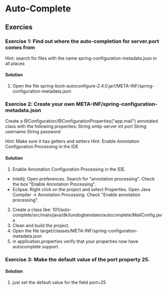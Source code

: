 # Auto-Complete

## Exercies

### Exercise 1: Find out where the auto-completion for server.port comes from
Hint: search for files with the name spring-configuration-metadata.json in all places


#### Solution
1. Open the file spring-boot-autoconfigure-2.4.0.jar!/META-INF/spring-configuration-metadata.json


### Exercise 2: Create your own META-INF/spring-configuration-metadata.json
Create a @Configuration/@ConfigurationProperties("app.mail") annotated class with the following properties:
    String smtp-server
    int port
    String username
    String password

Hint: Make sure it has getters and setters
Hint: Enable Annotation Configuration Processing in the IDE


#### Solution
1. Enable Annotation Configuration Processing in the IDE.
- Intellij:
Open preferences. Search for "annotation processing". Check the box "Enable Annotation Processing".
- Eclipse:
Right click on the project and select Properties.
Open Java Compiler -> Annotation Processing. Check "Enable annotation processing".
2. Create a class like: 101/auto-complete/src/main/java/dk/lundogbendsen/autocomplete/MailConfig.java
3. Clean and build the project.
4. Open the file target/classes/META-INF/spring-configuration-metadata.json
5. in application.properties verify that your properties now have autocomplete support.



### Exercise 3: Make the default value of the port property 25.

#### Solution
1. just set the default value for the field port=25
